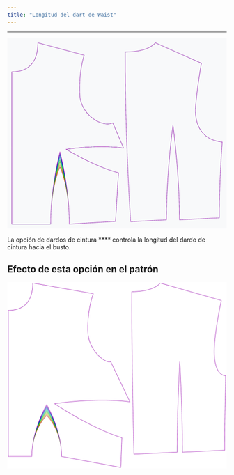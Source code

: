 ```yaml
---
title: "Longitud del dart de Waist"
---
```


***

![El efecto de la opción de longitud de dardos de cintura en el patrón](sample.png)

La opción de dardos de cintura **** controla la longitud del dardo de cintura hacia el busto.

## Efecto de esta opción en el patrón

![Esta imagen muestra el efecto de esta opción superponiendo varias variantes que tienen un valor diferente para esta opción](bella_waistdartlength_sample.svg "Efecto de esta opción en el patrón")

